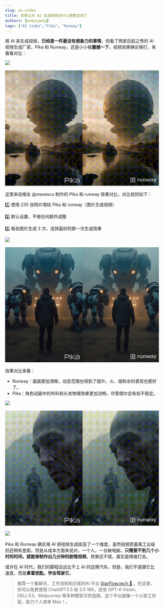 ```yaml
---
slug: ai-video
title: 本来以为 AI 生成视频没什么想象空间了
authors: [wukaipeng]
tags: ["AI Video","Pika", "Runway"]
---
```


用 AI 来生成视频，**已经是一件最没有想象力的事情**，但看了两家后起之秀的 AI 视频生成厂家，Pika 和 Runway，还是小小被**震撼一下**，视频效果确实够打，来看看对比：

![](images/output（3）.gif)

![](images/output（1）.gif)

这里来自推友 @maxescu 制作的 Pika 和 runway 效果对比，对比规则如下：

1️⃣ 使用 235 张照片喂给 Pika 和 runway（图片生成视频）

2️⃣ 默认设置，不做任何额外调整

3️⃣ 每张图片生成 3 次，选择最好的那一次生成效果


![](images/output（4）.gif)

![](images/output.gif)


效果对比来看：
- Runway：画面更加清晰，动态范围也得到了提升，火、烟和水的表现也更好了。
- Pika：角色动画中的布料和头发物理效果更加流畅，尽管偶尔会有些不稳定。

![](images/output（5）.gif)

![](images/output（6）.gif)

![](images/output（2）.gif)

Pika 和 Runway 确实用 AI 把视频生成拔高了一个维度，虽然视频质量离工业级别还稍有差距，但是从成本方面来说对，一个人，一台破电脑，**只需要不到几个小时的时间，就能够制作出几分钟的剧情视频**，效果还不错，属实是降维打击。

或许在 AI 时代，我们的脚程远远比不上 AI 的这俩汽车，但是，我们不是跟它比速度，而是**拿着钥匙，学会驾驶它**。

> 推荐一个集聊天、工作流和知识库的AI 平台 [StarFlow.tech 🚀](http://starflow.tech) 。在这里，你可以免费使用 ChatGPT3.5 和 3.5 16K，还有 GPT-4 Vision、DELL·E3、Midjourney 等多种模型可供选择。这个平台就像一个小型工作室，助力个人效率 Max！。